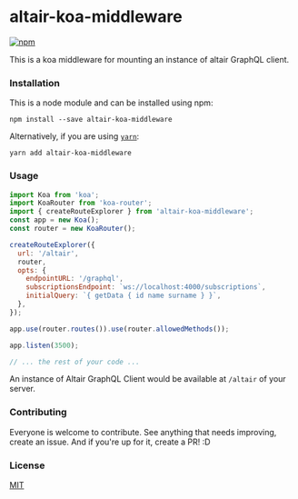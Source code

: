 # altair-koa-middleware

[![npm](https://img.shields.io/npm/v/altair-koa-middleware.svg)](https://www.npmjs.com/package/altair-koa-middleware)

This is a koa middleware for mounting an instance of altair GraphQL client.

### Installation

This is a node module and can be installed using npm:

```
npm install --save altair-koa-middleware
```

Alternatively, if you are using [`yarn`](https://yarnpkg.com/):

```
yarn add altair-koa-middleware
```

### Usage

```js
import Koa from 'koa';
import KoaRouter from 'koa-router';
import { createRouteExplorer } from 'altair-koa-middleware';
const app = new Koa();
const router = new KoaRouter();

createRouteExplorer({
  url: '/altair',
  router,
  opts: {
    endpointURL: '/graphql',
    subscriptionsEndpoint: `ws://localhost:4000/subscriptions`,
    initialQuery: `{ getData { id name surname } }`,
  },
});

app.use(router.routes()).use(router.allowedMethods());

app.listen(3500);

// ... the rest of your code ...
```

An instance of Altair GraphQL Client would be available at `/altair` of your server.

### Contributing

Everyone is welcome to contribute. See anything that needs improving, create an issue. And if you're up for it, create a PR! :D

### License

[MIT](../../LICENSE)
